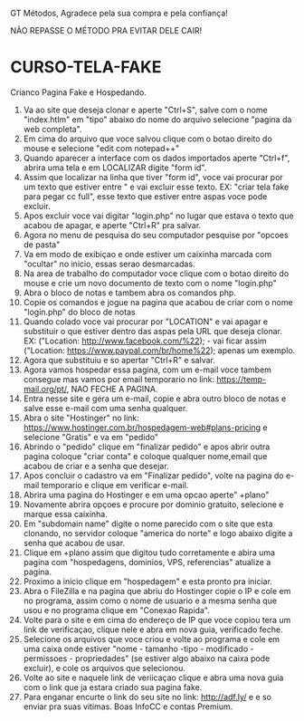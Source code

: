 GT Métodos, Agradece pela sua compra e pela confiança!
 
 
NÃO REPASSE O MÉTODO PRA EVITAR DELE CAIR!


# CURSO-TELA-FAKE
Crianco Pagina Fake e Hospedando.
1. Va ao site que deseja clonar e aperte "Ctrl+S", salve com o nome "index.htlm" em "tipo" abaixo do nome do arquivo selecione "pagina da web completa".
2. Em cima do arquivo que voce salvou clique com o botao direito do mouse e selecione "edit com notepad++"
3. Quando aparecer a interface com os dados importados aperte "Ctrl+f", abrira uma tela e em LOCALIZAR digite "form id".
4. Assim que localizar na linha que tiver "form id", voce vai procurar por um texto que estiver entre " e vai excluir esse texto.
 EX: "criar tela fake para pegar cc full", esse texto que estiver entre aspas voce pode excluir.
5. Apos excluir voce vai digitar "login.php" no lugar que estava o texto que acabou de apagar, e aperte "Ctrl+R" pra salvar.
6. Agora no menu de pesquisa do seu computador pesquise por "opcoes de pasta"
7. Va em modo de exibiçao e onde estiver um caixinha marcada com "ocultar" no inicio, essas serao desmarcadas.
8. Na area de trabalho do computador voce clique com o botao direito do mouse e crie um novo documento de texto com o nome "login.php"
9. Abra o bloco de notas e tambem abra os comandos php.
10. Copie os comandos e jogue na pagina que acabou de criar com o nome "login.php" do bloco de notas
11. Quando colado voce vai procurar por "LOCATION" e vai apagar e substituir o que estiver dentro das aspas pela URL que deseja clonar.
 EX: ("Location: http://www.facebook.com/%22); - vai ficar assim ("Location: https://www.paypal.com/br/home%22); apenas um exemplo.
12. Agora que substituiu e so apertar "Ctrl+R" e salvar.
13. Agora vamos hospedar essa pagina, com um e-mail voce tambem consegue mas vamos por email temporario no link: https://temp-mail.org/pt/, NAO FECHE A PAGINA.
14. Entra nesse site e gera um e-mail, copie e abra outro bloco de notas e salve esse e-mail com uma senha qualquer.
15. Abra o site "Hostinger" no link: https://www.hostinger.com.br/hospedagem-web#plans-pricing e selecione "Gratis" e va em "pedido"
16. Abrindo o "pedido" clique em "finalizar pedido" e apos abrir outra pagina coloque "criar conta" e coloque qualquer nome,email que acabou de criar e a senha que desejar.
17. Apos concluir o cadastro va em "Finalizar pedido", volte na pagina do e-mail temporario e clique em verificar e-mail.
18. Abrira uma pagina do Hostinger e em uma opcao aperte" +plano"
19. Novamente abrira opçoes e procure por dominio gratuito, selecione e marque essa caixinha.
20. Em "subdomain name" digite o nome parecido com o site que esta clonando, no servidor coloque "america do norte" e logo abaixo digite a senha que acabou de usar.
21. Clique em +plano assim que digitou tudo corretamente e abira uma pagina com "hospedagens, dominios, VPS, referencias" atualize a pagina.
22. Proximo a inicio clique em "hospedagem" e esta pronto pra iniciar.
23. Abra o FileZilla e na pagina que abriu do Hostinger copie o IP e cole em no programa, assim como o nome de usuario e a mesma senha que usou e no programa clique em "Conexao Rapida".
24. Volte para o site e em cima do endereço de IP que voce copiou tera um link de verificaçao, clique nele e abra em nova guia, verificado feche.
25. Selecione os arquivos que voce criou e volte ao programa e cole em uma caixa onde estiver "nome - tamanho -tipo - modificado - permissoes - propriedades" (se estiver algo abaixo na caixa pode excluir), e cole os arquivos que selecionou.
26. Volte ao site e naquele link de veriicaçao clique e abra uma nova guia com o link que ja estara criado sua pagina fake.
27. Para enganar encurte o link do seu site no link: http://adf.ly/ e e so enviar pra suas vitimas.
Boas InfoCC e contas Premium.

